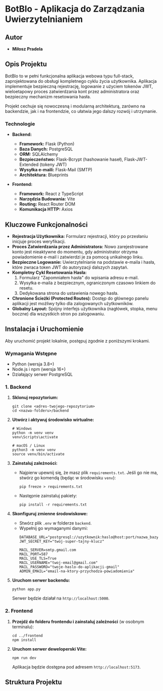 # BotBlo - Aplikacja do Zarządzania Uwierzytelnianiem

## Autor

*   **Miłosz Pradela**

## Opis Projektu

BotBlo to w pełni funkcjonalna aplikacja webowa typu full-stack, zaprojektowana do obsługi kompletnego cyklu życia użytkownika. Aplikacja implementuje bezpieczną rejestrację, logowanie z użyciem tokenów JWT, wieloetapowy proces zatwierdzania kont przez administratora oraz bezpieczny mechanizm resetowania hasła.

Projekt cechuje się nowoczesną i modularną architekturą, zarówno na backendzie, jak i na frontendzie, co ułatwia jego dalszy rozwój i utrzymanie.

### Technologie

*   **Backend:**
    *   **Framework:** Flask (Python)
    *   **Baza Danych:** PostgreSQL
    *   **ORM:** SQLAlchemy
    *   **Bezpieczeństwo:** Flask-Bcrypt (hashowanie haseł), Flask-JWT-Extended (tokeny JWT)
    *   **Wysyłka e-maili:** Flask-Mail (SMTP)
    *   **Architektura:** Blueprints

*   **Frontend:**
    *   **Framework:** React z TypeScript
    *   **Narzędzia Budowania:** Vite
    *   **Routing:** React Router DOM
    *   **Komunikacja HTTP:** Axios

## Kluczowe Funkcjonalności

*   **Rejestracja Użytkownika:** Formularz rejestracji, który po przesłaniu inicjuje proces weryfikacji.
*   **Proces Zatwierdzania przez Administratora:** Nowo zarejestrowane konto jest nieaktywne do momentu, gdy administrator otrzyma powiadomienie e-mail i zatwierdzi je za pomocą unikalnego linku.
*   **Bezpieczne Logowanie:** Uwierzytelnianie na podstawie e-maila i hasła, które zwraca token JWT do autoryzacji dalszych zapytań.
*   **Kompletny Cykl Resetowania Hasła:**
    1.  Formularz "Zapomniałem hasła" do wpisania adresu e-mail.
    2.  Wysyłka e-maila z bezpiecznym, ograniczonym czasowo linkiem do resetu.
    3.  Dedykowana strona do ustawienia nowego hasła.
*   **Chronione Ścieżki (Protected Routes):** Dostęp do głównego panelu aplikacji jest możliwy tylko dla zalogowanych użytkowników.
*   **Globalny Layout:** Spójny interfejs użytkownika (nagłówek, stopka, menu boczne) dla wszystkich stron po zalogowaniu.

## Instalacja i Uruchomienie

Aby uruchomić projekt lokalnie, postępuj zgodnie z poniższymi krokami.

### Wymagania Wstępne

*   Python (wersja 3.8+)
*   Node.js i npm (wersja 16+)
*   Działający serwer PostgreSQL

### 1. Backend

1.  **Sklonuj repozytorium:**
    ```
    git clone <adres-twojego-repozytorium>
    cd <nazwa-folderu>/backend
    ```

2.  **Utwórz i aktywuj środowisko wirtualne:**
    ```
    # Windows
    python -m venv venv
    venv\Scripts\activate

    # macOS / Linux
    python3 -m venv venv
    source venv/bin/activate
    ```

3.  **Zainstaluj zależności:**
    *   Najpierw upewnij się, że masz plik `requirements.txt`. Jeśli go nie ma, stwórz go komendą (będąc w środowisku `venv`):
        ```
        pip freeze > requirements.txt
        ```
    *   Następnie zainstaluj pakiety:
        ```
        pip install -r requirements.txt
        ```

4.  **Skonfiguruj zmienne środowiskowe:**
    *   Stwórz plik `.env` w folderze `backend`.
    *   Wypełnij go wymaganymi danymi:
        ```
        DATABASE_URL="postgresql://uzytkownik:haslo@host:port/nazwa_bazy"
        JWT_SECRET_KEY="twoj-super-tajny-klucz"
        
        MAIL_SERVER=smtp.gmail.com
        MAIL_PORT=587
        MAIL_USE_TLS=True
        MAIL_USERNAME="twoj-email@gmail.com"
        MAIL_PASSWORD="twoje-haslo-do-aplikacji-gmail"
        ADMIN_EMAIL="email-na-ktory-przychodza-powiadomienia"
        ```

5.  **Uruchom serwer backendu:**
    ```
    python app.py
    ```
    Serwer będzie działał na `http://localhost:5000`.

### 2. Frontend

1.  **Przejdź do folderu frontendu i zainstaluj zależności** (w osobnym terminalu):
    ```
    cd ../frontend
    npm install
    ```

2.  **Uruchom serwer deweloperski Vite:**
    ```
    npm run dev
    ```
    Aplikacja będzie dostępna pod adresem `http://localhost:5173`.

## Struktura Projektu

